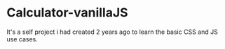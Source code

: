 # Calculator-vanillaJS
It's a self project i had created 2 years ago to learn the basic CSS and JS use cases.
